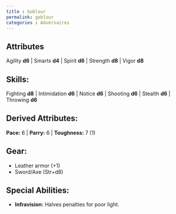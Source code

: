 ```yaml
---
title : Goblour
permalink: goblour
categories : Adversaires
---
```


## Attributes
Agility **d6** | Smarts **d4** | Spirit **d6** | Strength **d8** | Vigor **d8**

## Skills:
Fighting **d8** | Intimidation **d6** | Notice **d6** | Shooting **d6** | Stealth **d6** | Throwing **d6**

## Derived Attributes:
**Pace:** 6 | **Parry:** 6 | **Toughness:** 7 (1)

## Gear:
- Leather armor (+1)
- Sword/Axe (Str+d8)

## Special Abilities:
- **Infravision:** Halves penalties for poor light.
